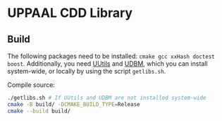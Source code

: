# UPPAAL CDD Library
## Build 
The following packages need to be installed: `cmake gcc xxHash doctest boost`.
Additionally, you need [UUtils](https://github.com/UPPAALModelChecker/UUtils) and [UDBM](https://github.com/UPPAALModelChecker/UDBM), which you can install system-wide, or locally by using the script `getlibs.sh`.

Compile source:
```sh
./getlibs.sh # If UUtils and UDBM are not installed system-wide
cmake -B build/ -DCMAKE_BUILD_TYPE=Release
cmake --build build/
```
